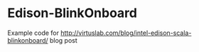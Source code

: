 # Edison-BlinkOnboard
Example code for http://virtuslab.com/blog/intel-edison-scala-blinkonboard/ blog post
